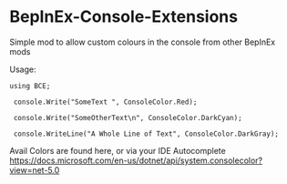 # BepInEx-Console-Extensions
Simple mod to allow custom colours in the console from other BepInEx mods

Usage:

```
using BCE;
 
 console.Write("SomeText ", ConsoleColor.Red);
 
 console.Write("SomeOtherText\n", ConsoleColor.DarkCyan);

 console.WriteLine("A Whole Line of Text", ConsoleColor.DarkGray);
```
Avail Colors are found here, or via your IDE Autocomplete
https://docs.microsoft.com/en-us/dotnet/api/system.consolecolor?view=net-5.0
